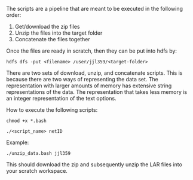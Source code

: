 The scripts are a pipeline that are meant to be executed in the following order: 

  1.  Get/download the zip files
  2.  Unzip the files into the target folder 
  3.  Concatenate the files together 
 
Once the files are ready in scratch, then they can be put into hdfs by: 

````hdfs dfs -put <filename> /user/jjl359/<target-folder>````


There are two sets of download, unzip, and concatenate scripts.  This is because there are two ways of representing the data set.  The representation with larger amounts of memory has extensive string representations of the data.  The representation that takes less memory is an integer representation of the text options. 


How to execute the following scripts:

```chmod +x *.bash```

```./<script_name> netID```

Example:

````./unzip_data.bash jjl359````

This should download the zip and subsequently unzip the LAR files into your scratch workspace.
